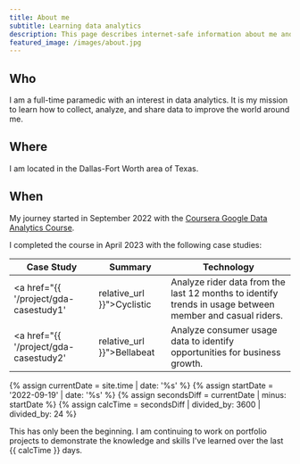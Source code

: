```yaml
---
title: About me
subtitle: Learning data analytics
description: This page describes internet-safe information about me and the beginning of my journey into data analytics.
featured_image: /images/about.jpg
---
```


## Who

I am a full-time paramedic with an interest in data analytics. It is my mission to learn how to collect, analyze, and share data to improve the world around me.

## Where

I am located in the Dallas-Fort Worth area of Texas.

## When

My journey started in September 2022 with the <a href="https://www.coursera.org/google-certificates/data-analytics-certificate" target="_blank">Coursera Google Data Analytics Course</a>.

I completed the course in April 2023 with the following case studies:

| Case Study               | Summary | Technology               |
|--------------------------|---------|--------------------------|
| <a href="{{ '/project/gda-casestudy1' | relative_url }}">Cyclistic</a> | Analyze rider data from the last 12 months to identify trends in usage between member and casual riders. | Excel, R Studio, Tableau, PowerPoint |
| <a href="{{ '/project/gda-casestudy2' | relative_url }}">Bellabeat</a>  | Analyze consumer usage data to identify opportunities for business growth. | |

{% assign currentDate = site.time | date: '%s' %}
{% assign startDate = '2022-09-19' | date: '%s' %}
{% assign secondsDiff = currentDate | minus: startDate %}
{% assign calcTime = secondsDiff | divided_by: 3600 | divided_by: 24 %}

This has only been the beginning. I am continuing to work on portfolio projects to demonstrate the knowledge and skills I've learned over the last {{ calcTime }} days.